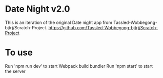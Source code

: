 # Date Night v2.0

This is an iteration of the original Date night app from Tassled-Wobbegong-bjtrj/Scratch-Project.
https://github.com/Tassled-Wobbegong-bjtrj/Scratch-Project

# To use
Run 'npm run dev' to start Webpack build bundler 
Run 'npm start' to start the server


